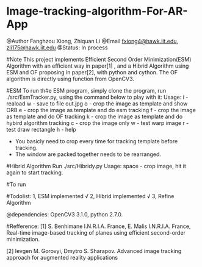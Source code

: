 # Image-tracking-algorithm-For-AR-App

@Author Fanghzou Xiong, Zhiquan Li
@Email fxiong4@hawk.iit.edu,  zli175@hawk.iit.edu 
@Status: In process


#Note
This project implements Efficient Second Order Minimization(ESM) Algorithm with an efficient way in paper[1] , and a Hibrid Algorithm using ESM and OF proposing in paper[2], with python and cython. The OF algorithm is directly using function from OpenCV3.

#ESM
To run th#e ESM program, simply clone the program, run ./src/EsmTracker.py, using the command below to play with it:
Usage:
i - reaload
w - save to file out<x>.jpg
o - crop the image as template and show ORB
e - crop the image as template and do esm tracking
f - crop the image as template and do OF tracking 
k - crop the image as template and do hybird algorithm tracking
c - crop the image only
w - test warp image
r - test draw rectangle 
h - help
  
* You basicly need to crop every time for tracking template before tracking.
* The window are packed together needs to be rearranged.

#Hibrid Algorithm
Run ./src/Hibridy.py
Usage:
space - crop image, hit it again to start tracking.

  
#To run 

#Todolist:
1, ESM implemented √
2, Hibrid implemented √
3, Refine Algorithm


@dependencies: OpenCV3 3.1.0, python 2.7.0.


#Refference:
[1] S. Benhimane I.N.R.I.A. France, E. Malis I.N.R.I.A. France, Real-time image-based tracking of planes using efficient second-order minimization.

[2] Ievgen M. Gorovyi, Dmytro S. Sharapov. Advanced image tracking approach for augmented reality applications

